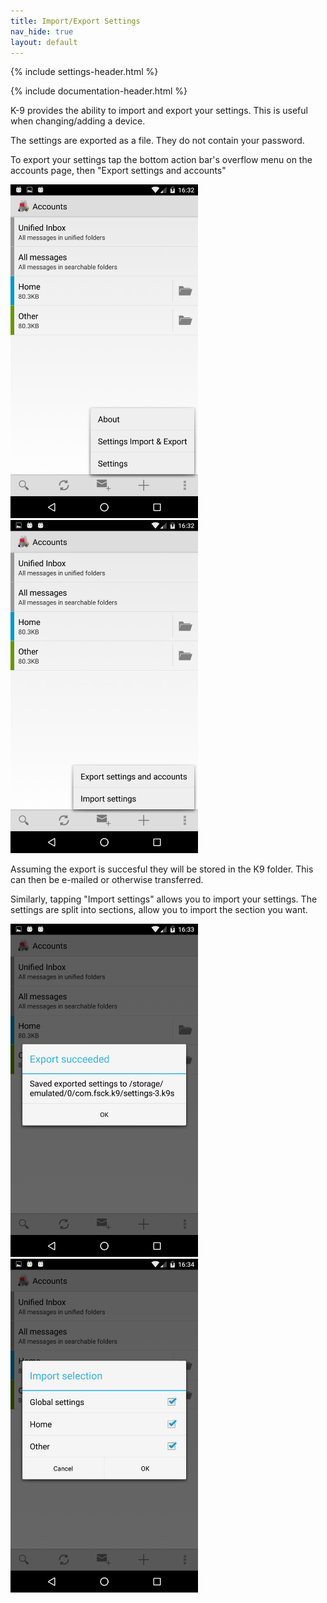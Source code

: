 ```yaml
---
title: Import/Export Settings 
nav_hide: true 
layout: default
---
```


{% include settings-header.html %}

{% include documentation-header.html %}

K-9 provides the ability to import and export your settings. This is useful when changing/adding a device.

The settings are exported as a file. They do not contain your password.

To export your settings tap the bottom action bar's overflow menu on the accounts page, then "Export settings and accounts"

<img src="/assets/img/accounts_menu.png" width="300" alt="Accounts Menu" /> 
<img src="/assets/img/settings_import_export_menu.png" width="300" alt="Import/Export Menu" />

Assuming the export is succesful they will be stored in the K9 folder. This can then be e-mailed or otherwise transferred.

Similarly, tapping "Import settings" allows you to import your settings. The settings are split into sections, allow you to import the section you want.

<img src="/assets/img/settings_export_success.png" width="300" alt="Export Success" /> 
<img src="/assets/img/settings_import_selection.png" width="300" alt="Import Selection" />




